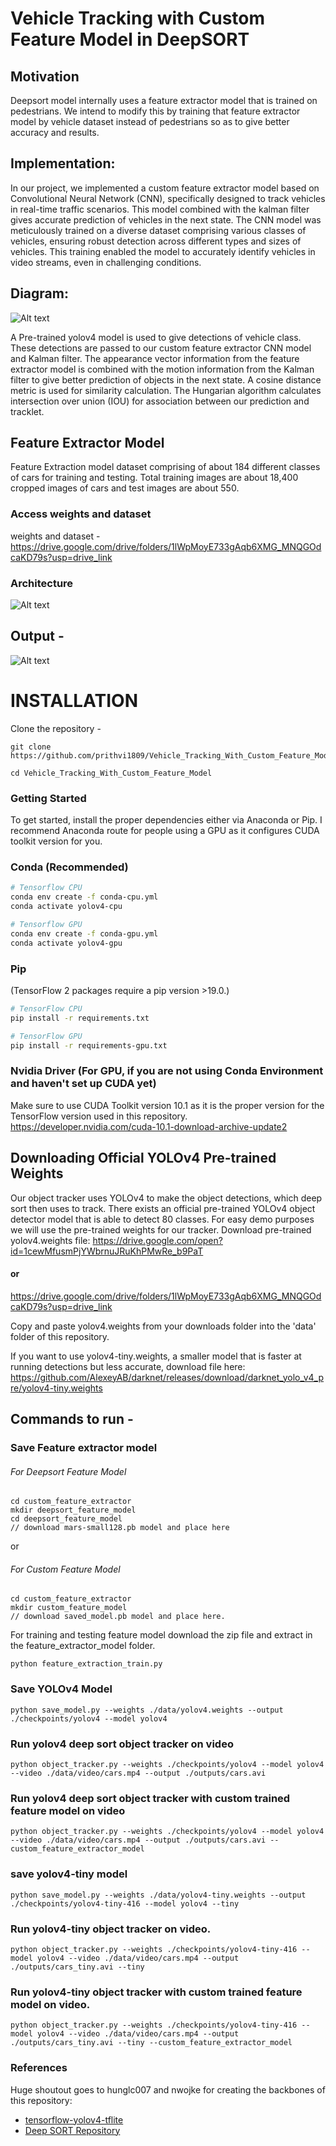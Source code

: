 # Vehicle Tracking with Custom Feature Model in DeepSORT
## Motivation
Deepsort model internally uses a feature extractor model that is trained on
pedestrians. We intend to modify this by training that feature extractor model by vehicle dataset
instead of pedestrians so as to give better accuracy and results.

## Implementation:
In our project, we implemented a custom feature extractor model based on Convolutional
Neural Network (CNN), specifically designed to track vehicles in real-time traffic scenarios. This
model combined with the kalman filter gives accurate prediction of vehicles in the next state.
The CNN model was meticulously trained on a diverse dataset comprising various classes of
vehicles, ensuring robust detection across different types and sizes of vehicles. This training
enabled the model to accurately identify vehicles in video streams, even in challenging
conditions.

## Diagram:
![Alt text](media/diagram1.png)

A Pre-trained yolov4 model is used to give detections of vehicle class. These detections are
passed to our custom feature extractor CNN model and Kalman filter. The appearance vector
information from the feature extractor model is combined with the motion information from the
Kalman filter to give better prediction of objects in the next state. A cosine distance metric is
used for similarity calculation. The Hungarian algorithm calculates intersection over union (IOU)
for association between our prediction and tracklet.

## Feature Extractor Model

Feature Extraction model dataset comprising of about 184 different classes of cars for training and testing.
Total training images are about 18,400 cropped images of cars and test images are about 550.

### Access weights and dataset
weights and dataset - https://drive.google.com/drive/folders/1lWpMoyE733gAqb6XMG_MNQGOdcaKD79s?usp=drive_link

### Architecture
![Alt text](media/image.png)

## Output - 
![Alt text](outputs/image.png)


# INSTALLATION
Clone the repository - 
```
git clone https://github.com/prithvi1809/Vehicle_Tracking_With_Custom_Feature_Model.git
```
```
cd Vehicle_Tracking_With_Custom_Feature_Model
```

### Getting Started

To get started, install the proper dependencies either via Anaconda or Pip. I recommend Anaconda route for people using a GPU as it configures CUDA toolkit version for you.

### Conda (Recommended)

```bash
# Tensorflow CPU
conda env create -f conda-cpu.yml
conda activate yolov4-cpu

# Tensorflow GPU
conda env create -f conda-gpu.yml
conda activate yolov4-gpu
```

### Pip
(TensorFlow 2 packages require a pip version >19.0.)
```bash
# TensorFlow CPU
pip install -r requirements.txt

# TensorFlow GPU
pip install -r requirements-gpu.txt
```
### Nvidia Driver (For GPU, if you are not using Conda Environment and haven't set up CUDA yet)
Make sure to use CUDA Toolkit version 10.1 as it is the proper version for the TensorFlow version used in this repository.
https://developer.nvidia.com/cuda-10.1-download-archive-update2

## Downloading Official YOLOv4 Pre-trained Weights
Our object tracker uses YOLOv4 to make the object detections, which deep sort then uses to track. There exists an official pre-trained YOLOv4 object detector model that is able to detect 80 classes. For easy demo purposes we will use the pre-trained weights for our tracker.
Download pre-trained yolov4.weights file: https://drive.google.com/open?id=1cewMfusmPjYWbrnuJRuKhPMwRe_b9PaT
#### or 
https://drive.google.com/drive/folders/1lWpMoyE733gAqb6XMG_MNQGOdcaKD79s?usp=drive_link

Copy and paste yolov4.weights from your downloads folder into the 'data' folder of this repository.

If you want to use yolov4-tiny.weights, a smaller model that is faster at running detections but less accurate, download file here: https://github.com/AlexeyAB/darknet/releases/download/darknet_yolo_v4_pre/yolov4-tiny.weights


## Commands to run - 
### Save Feature extractor model
###### For Deepsort Feature Model
```
cd custom_feature_extractor
mkdir deepsort_feature_model
cd deepsort_feature_model
// download mars-small128.pb model and place here
```
or
###### For Custom Feature Model
```
cd custom_feature_extractor
mkdir custom_feature_model
// download saved_model.pb model and place here.
```

For training and testing feature model
download the zip file and extract in the feature_extractor_model folder.
```
python feature_extraction_train.py 
```
### Save YOLOv4 Model
```
python save_model.py --weights ./data/yolov4.weights --output ./checkpoints/yolov4 --model yolov4
```
### Run yolov4 deep sort object tracker on video
```
python object_tracker.py --weights ./checkpoints/yolov4 --model yolov4 --video ./data/video/cars.mp4 --output ./outputs/cars.avi
```

### Run yolov4 deep sort object tracker with custom trained feature model on video
```
python object_tracker.py --weights ./checkpoints/yolov4 --model yolov4 --video ./data/video/cars.mp4 --output ./outputs/cars.avi --custom_feature_extractor_model
```

### save yolov4-tiny model
```
python save_model.py --weights ./data/yolov4-tiny.weights --output ./checkpoints/yolov4-tiny-416 --model yolov4 --tiny
```

### Run yolov4-tiny object tracker on video.
```
python object_tracker.py --weights ./checkpoints/yolov4-tiny-416 --model yolov4 --video ./data/video/cars.mp4 --output ./outputs/cars_tiny.avi --tiny
```

### Run yolov4-tiny object tracker with custom trained feature model on video.
```
python object_tracker.py --weights ./checkpoints/yolov4-tiny-416 --model yolov4 --video ./data/video/cars.mp4 --output ./outputs/cars_tiny.avi --tiny --custom_feature_extractor_model
```

### References  

   Huge shoutout goes to hunglc007 and nwojke for creating the backbones of this repository:
  * [tensorflow-yolov4-tflite](https://github.com/hunglc007/tensorflow-yolov4-tflite)
  * [Deep SORT Repository](https://github.com/nwojke/deep_sort)
